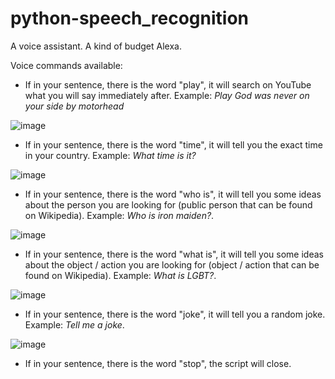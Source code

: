 # python-speech_recognition
A voice assistant. A kind of budget Alexa.

Voice commands available:
- If in your sentence, there is the word "play", it will search on YouTube what you will say immediately after. Example: *Play God was never on your side by motorhead*

 ![image](https://user-images.githubusercontent.com/44675103/134317749-21dbd635-4df9-430c-add3-90ff5c5c4a95.png)

- If in your sentence, there is the word "time", it will tell you the exact time in your country. Example: *What time is it?*

![image](https://user-images.githubusercontent.com/44675103/134317876-e55c2d2d-0277-4442-bc61-6aa940628c76.png)


- If in your sentence, there is the word "who is", it will tell you some ideas about the person you are looking for (public person that can be found on Wikipedia). Example: *Who is iron maiden?*. 

![image](https://user-images.githubusercontent.com/44675103/134317584-9c4af226-45c8-458e-8b2e-6d2b9e49121f.png)

- If in your sentence, there is the word "what is", it will tell you some ideas about the object / action you are looking for (object / action that can be found on Wikipedia). Example: *What is LGBT?*.

![image](https://user-images.githubusercontent.com/44675103/134318214-b2c542ae-a77b-4fed-9676-9330d2a9e3a3.png)

- If in your sentence, there is the word "joke", it will tell you a random joke. Example: *Tell me a joke*.

![image](https://user-images.githubusercontent.com/44675103/134318436-8987a049-9403-4fb5-b93d-c51b550b7ce8.png)

- If in your sentence, there is the word "stop", the script will close.

